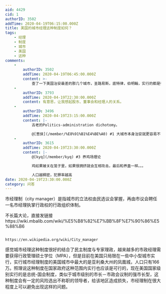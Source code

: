 ```yaml
---
aid: 4429
cid: 1
authorID: 3502
addTime: 2020-04-19T06:15:00.000Z
title: 美国的城市经理这种制度如何？
tags:
    - 经理
    - 制度
    - 城市
    - 美国
    - 这种
comments:
    -
        authorID: 3502
        addTime: 2020-04-19T06:45:00.000Z
        content: >-
            查了一下美国治安最差的那几个城市，圣路易斯，底特律，伯明翰，实行的都是强市长制，美国治安最好的几个城市，圣地亚哥，圣安东尼奥，凤凰城全都是实行或者曾经是市经理制，圣地亚哥是在06年由市经理制转为强市长制。
    -
        authorID: 3793
        addTime: 2020-04-19T22:30:00.000Z
        content: 有意思，让我想起股东、董事会和经理人的关系。
    -
        authorID: 3496
        addTime: 2020-04-19T23:15:00.000Z
        content: |-
            古老的Politics-administration dichotomy。

            @[葱侠](/member/%E8%91%B1%E4%BE%A0) #1 大城市本身治安就更容易不好。
    -
        authorID: 3615
        addTime: 2020-04-19T23:30:00.000Z
        content: |-
            @[kyq](/member/kyq) #3 养鸡场理论

            鸡如果被关在笼子里，如果很拥挤就会互相攻击，最后和养蛊一样。。。

            人口越稠密，犯罪率越高
date: 2020-04-19T23:30:00.000Z
category: 问答
---
```


市经理制（city manager）是指城市的立法权由民选议会掌握，再由市议会聘任一名市经理执掌行政权的行政组织体制。

不长篇大论，直接发链接https://wiki.mbalib.com/wiki/%E5%B8%82%E7%BB%8F%E7%90%86%E5%88%B6

                                    https://en.wikipedia.org/wiki/City_manager
    

感觉城市经理这种制度很好的结合了民主制度与专家理政，越来越多的市政经理需要获得行政管理硕士学位（MPA），但是目前在美国只局限在一些中小型城市实行，实行城市经理制度的美国城市中最大的是亚利桑大州的凤凰城，人口只有166万。照理说这种制度在国家政府这种范围内实行也应该是可行的，现在美国国家级别实行的是总统-国会制度，类似于城市级别的市长－市政会议制的强市长型，这种制度会有一定的风险选出不称职的领导者，给该地区造成损失，市经理制在很大程度上可以避免出现这样的问题。
